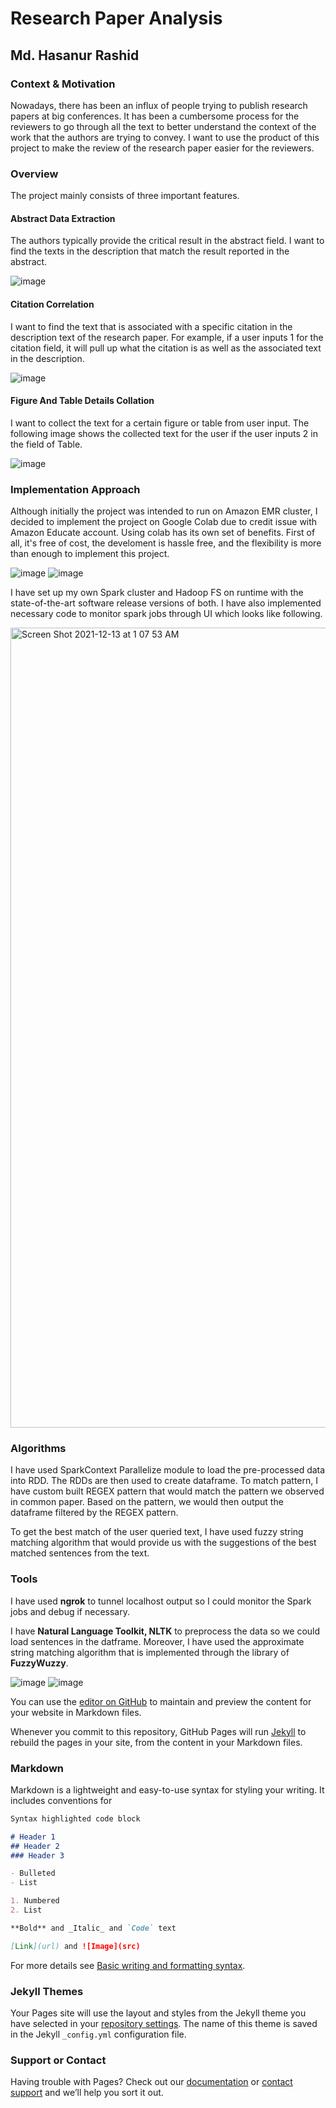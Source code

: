 # Research Paper Analysis
## Md. Hasanur Rashid

### Context & Motivation

Nowadays, there has been an influx of people trying to publish research papers at big conferences. It has been a cumbersome process for the reviewers to go through all the text to better understand the context of the work that the authors are trying to convey. I want to use the product of this project to make the review of the research paper easier for the reviewers.

### Overview

The project mainly consists of three important features.

#### Abstract Data Extraction

The authors typically provide the critical result in the abstract field. I want to find the texts in the description that match the result reported in the abstract.

![image](https://user-images.githubusercontent.com/73667373/145758162-9baf53c0-deb5-4ad5-b71e-0f7331ac7ea5.png)

#### Citation Correlation

I want to find the text that is associated with a specific citation in the description text of the research paper. For example, if a user inputs 1 for the citation field, it will pull up what the citation is as well as the associated text in the description.

![image](https://user-images.githubusercontent.com/73667373/145758425-88fd806e-6779-468b-ab2e-e694e90bca96.png)

#### Figure And Table Details Collation

I want to collect the text for a certain figure or table from user input. The following image shows the collected text for the user if the user inputs 2 in the field of Table.

![image](https://user-images.githubusercontent.com/73667373/145758471-385355e3-4a35-414f-8316-119e6c0f13ad.png)

### Implementation Approach

Although initially the project was intended to run on Amazon EMR cluster, I decided to implement the project on Google Colab due to credit issue with Amazon Educate account. Using colab has its own set of benefits. First of all, it's free of cost, the develoment is hassle free, and the flexibility is more than enough to implement this project.

![image](https://user-images.githubusercontent.com/73667373/145764325-047698a1-4d66-48c6-9d00-7348cfc9049f.png) ![image](https://user-images.githubusercontent.com/73667373/145763747-f61f56b7-8e6b-4681-8988-ee35d9d82943.png)

I have set up my own Spark cluster and Hadoop FS on runtime with the state-of-the-art software release versions of both. I have also implemented necessary code to monitor spark jobs through UI which looks like following.

<img width="1280" alt="Screen Shot 2021-12-13 at 1 07 53 AM" src="https://user-images.githubusercontent.com/73667373/145761258-34cc2673-4edb-4712-b760-119ef188f121.png">

### Algorithms

I have used SparkContext Parallelize module to load the pre-processed data into RDD. The RDDs are then used to create dataframe. To match pattern, I have custom built REGEX pattern that would match the pattern we observed in common paper. Based on the pattern, we would then output the dataframe filtered by the REGEX pattern.

To get the best match of the user queried text, I have used fuzzy string matching algorithm that would provide us with the suggestions of the best matched sentences from the text.

### Tools

I have used **ngrok** to tunnel localhost output so I could monitor the Spark jobs and debug if necessary.

I have **Natural Language Toolkit, NLTK** to preprocess the data so we could load sentences in the datframe. Moreover, I have used the approximate string matching algorithm that is implemented through the library of **FuzzyWuzzy**.

![image](https://user-images.githubusercontent.com/73667373/145763437-37ac1cbc-e2c6-4be4-abb6-9bf5efe4064c.png) ![image](https://user-images.githubusercontent.com/73667373/145763884-55e81683-45df-4f3f-bafd-b6ec2aeb9225.png)


You can use the [editor on GitHub](https://github.com/mrashid2/mrashid2.github.io/edit/main/index.md) to maintain and preview the content for your website in Markdown files.

Whenever you commit to this repository, GitHub Pages will run [Jekyll](https://jekyllrb.com/) to rebuild the pages in your site, from the content in your Markdown files.

### Markdown

Markdown is a lightweight and easy-to-use syntax for styling your writing. It includes conventions for

```markdown
Syntax highlighted code block

# Header 1
## Header 2
### Header 3

- Bulleted
- List

1. Numbered
2. List

**Bold** and _Italic_ and `Code` text

[Link](url) and ![Image](src)
```

For more details see [Basic writing and formatting syntax](https://docs.github.com/en/github/writing-on-github/getting-started-with-writing-and-formatting-on-github/basic-writing-and-formatting-syntax).

### Jekyll Themes

Your Pages site will use the layout and styles from the Jekyll theme you have selected in your [repository settings](https://github.com/mrashid2/mrashid2.github.io/settings/pages). The name of this theme is saved in the Jekyll `_config.yml` configuration file.

### Support or Contact

Having trouble with Pages? Check out our [documentation](https://docs.github.com/categories/github-pages-basics/) or [contact support](https://support.github.com/contact) and we’ll help you sort it out.
